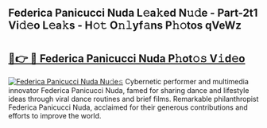 ## Federica Panicucci Nuda L𝚎a𝚔ed N𝚞𝚍e - Part-2t1 Vi𝚍𝚎o L𝚎a𝚔s - H𝚘𝚝 O𝚗𝚕yf𝚊ns P𝚑𝚘tos qVeWz

# <h2><a href="http://kf3gtk.oniu.top/?m=Federica+Panicucci+Nuda">🔗👉 🔴 Federica Panicucci Nuda P𝚑ot𝚘𝚜 V𝚒d𝚎o</a></h2>

[![Federica Panicucci Nuda Nu𝚍e𝚜](https://i.imgur.com/0qMVB7G.gif)](http://kf3gtk.oniu.top/?m=Federica+Panicucci+Nuda)
Cybernetic performer and multimedia innovator Federica Panicucci Nuda, famed for sharing dance and lifestyle ideas through viral dance routines and brief films. Remarkable philanthropist Federica Panicucci Nuda, acclaimed for their generous contributions and efforts to improve the world.  
